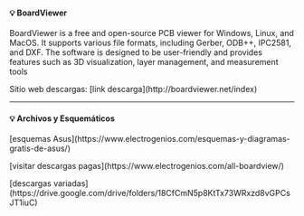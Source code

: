 #### 💡 BoardViewer

<p class="fragment" data-fragment-index="1" style="text-align: left;">
  BoardViewer is a free and open-source PCB viewer for Windows, Linux, and MacOS. It supports various file formats, including Gerber, ODB++, IPC2581, and DXF. The software is designed to be user-friendly and provides features such as 3D visualization, layer management, and measurement tools
</p>

<p class="fragment" data-fragment-index="2" style="text-align: left;">
  Sitio web descargas: [link descarga](http://boardviewer.net/index)
</p>

---

#### 💡 Archivos y Esquemáticos

<p class="fragment" data-fragment-index="1" style="text-align: left;">
    [esquemas Asus](https://www.electrogenios.com/esquemas-y-diagramas-gratis-de-asus/)
</p>

<p class="fragment" data-fragment-index="2" style="text-align: left;">
  [visitar descargas pagas](https://www.electrogenios.com/all-boardview/)
</p>

<p class="fragment" data-fragment-index="3" style="text-align: left;">
  [descargas variadas](https://drive.google.com/drive/folders/18CfCmN5p8KtTx73WRxzd8vGPCsJT1iuC)
</p>